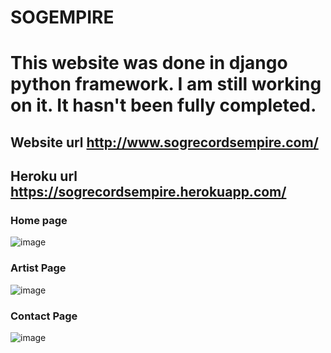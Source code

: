 # SOGEMPIRE
# This website was done in django python framework. I am still working on it. It hasn't been fully completed.

## Website url http://www.sogrecordsempire.com/
## Heroku url https://sogrecordsempire.herokuapp.com/
### Home page
![image](https://user-images.githubusercontent.com/17325437/27746234-06406784-5d8c-11e7-8865-5754e9c047f4.png)

### Artist Page
![image](https://user-images.githubusercontent.com/17325437/27746296-465ab996-5d8c-11e7-8435-f9d072e2751a.png)
### Contact Page
![image](https://user-images.githubusercontent.com/17325437/27746348-7bd23ec8-5d8c-11e7-82bc-eee69bd6f864.png)

